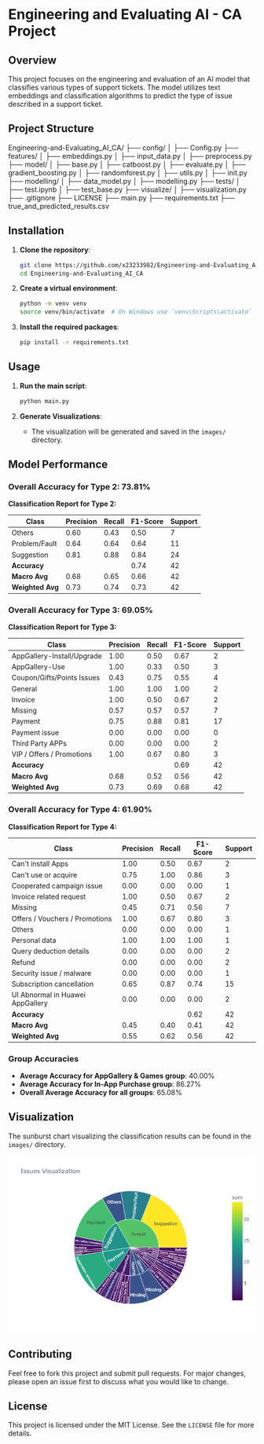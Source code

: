 # Engineering and Evaluating AI - CA Project

## Overview

This project focuses on the engineering and evaluation of an AI model that classifies various types of support tickets. The model utilizes text embeddings and classification algorithms to predict the type of issue described in a support ticket.

## Project Structure
Engineering-and-Evaluating_AI_CA/
├── config/
│ ├── Config.py
├── features/
│ ├── embeddings.py
│ ├── input_data.py
│ ├── preprocess.py
├── model/
│ ├── base.py
│ ├── catboost.py
│ ├── evaluate.py
│ ├── gradient_boosting.py
│ ├── randomforest.py
│ ├── utils.py
│ ├── init.py
├── modelling/
│ ├── data_model.py
│ ├── modelling.py
├── tests/
│ ├── test.ipynb
│ ├── test_base.py
├── visualize/
│ ├── visualization.py
├── .gitignore
├── LICENSE
├── main.py
├── requirements.txt
├── true_and_predicted_results.csv



## Installation

1. **Clone the repository**:
    ```bash
    git clone https://github.com/x23233982/Engineering-and-Evaluating_AI_CA.git
    cd Engineering-and-Evaluating_AI_CA
    ```

2. **Create a virtual environment**:
    ```bash
    python -m venv venv
    source venv/bin/activate  # On Windows use `venv\Scripts\activate`
    ```

3. **Install the required packages**:
    ```bash
    pip install -r requirements.txt
    ```

## Usage

1. **Run the main script**:
    ```bash
    python main.py
    ```

2. **Generate Visualizations**:
    - The visualization will be generated and saved in the `images/` directory.

## Model Performance

### Overall Accuracy for Type 2: 73.81%
**Classification Report for Type 2:**

| Class             | Precision | Recall | F1-Score | Support |
|-------------------|-----------|--------|----------|---------|
| Others            | 0.60      | 0.43   | 0.50     | 7       |
| Problem/Fault     | 0.64      | 0.64   | 0.64     | 11      |
| Suggestion        | 0.81      | 0.88   | 0.84     | 24      |
| **Accuracy**      |           |        | 0.74     | 42      |
| **Macro Avg**     | 0.68      | 0.65   | 0.66     | 42      |
| **Weighted Avg**  | 0.73      | 0.74   | 0.73     | 42      |

### Overall Accuracy for Type 3: 69.05%
**Classification Report for Type 3:**

| Class                              | Precision | Recall | F1-Score | Support |
|------------------------------------|-----------|--------|----------|---------|
| AppGallery-Install/Upgrade         | 1.00      | 0.50   | 0.67     | 2       |
| AppGallery-Use                     | 1.00      | 0.33   | 0.50     | 3       |
| Coupon/Gifts/Points Issues         | 0.43      | 0.75   | 0.55     | 4       |
| General                            | 1.00      | 1.00   | 1.00     | 2       |
| Invoice                            | 1.00      | 0.50   | 0.67     | 2       |
| Missing                            | 0.57      | 0.57   | 0.57     | 7       |
| Payment                            | 0.75      | 0.88   | 0.81     | 17      |
| Payment issue                      | 0.00      | 0.00   | 0.00     | 0       |
| Third Party APPs                   | 0.00      | 0.00   | 0.00     | 2       |
| VIP / Offers / Promotions          | 1.00      | 0.67   | 0.80     | 3       |
| **Accuracy**                       |           |        | 0.69     | 42      |
| **Macro Avg**                      | 0.68      | 0.52   | 0.56     | 42      |
| **Weighted Avg**                   | 0.73      | 0.69   | 0.68     | 42      |

### Overall Accuracy for Type 4: 61.90%
**Classification Report for Type 4:**

| Class                              | Precision | Recall | F1-Score | Support |
|------------------------------------|-----------|--------|----------|---------|
| Can't install Apps                 | 1.00      | 0.50   | 0.67     | 2       |
| Can't use or acquire               | 0.75      | 1.00   | 0.86     | 3       |
| Cooperated campaign issue          | 0.00      | 0.00   | 0.00     | 1       |
| Invoice related request            | 1.00      | 0.50   | 0.67     | 2       |
| Missing                            | 0.45      | 0.71   | 0.56     | 7       |
| Offers / Vouchers / Promotions     | 1.00      | 0.67   | 0.80     | 3       |
| Others                             | 0.00      | 0.00   | 0.00     | 1       |
| Personal data                      | 1.00      | 1.00   | 1.00     | 1       |
| Query deduction details            | 0.00      | 0.00   | 0.00     | 2       |
| Refund                             | 0.00      | 0.00   | 0.00     | 2       |
| Security issue / malware           | 0.00      | 0.00   | 0.00     | 1       |
| Subscription cancellation          | 0.65      | 0.87   | 0.74     | 15      |
| UI Abnormal in Huawei AppGallery   | 0.00      | 0.00   | 0.00     | 2       |
| **Accuracy**                       |           |        | 0.62     | 42      |
| **Macro Avg**                      | 0.45      | 0.40   | 0.41     | 42      |
| **Weighted Avg**                   | 0.55      | 0.62   | 0.56     | 42      |

### Group Accuracies
- **Average Accuracy for AppGallery & Games group**: 40.00%
- **Average Accuracy for In-App Purchase group**: 86.27%
- **Overall Average Accuracy for all groups**: 65.08%

## Visualization

The sunburst chart visualizing the classification results can be found in the `images/` directory.

![Sunburst Chart](images/sunburst_chart.png)

## Contributing

Feel free to fork this project and submit pull requests. For major changes, please open an issue first to discuss what you would like to change.

## License

This project is licensed under the MIT License. See the `LICENSE` file for more details.
